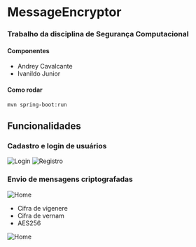 # MessageEncryptor
### Trabalho da disciplina de Segurança Computacional
#### Componentes
* Andrey Cavalcante
* Ivanildo Junior

#### Como rodar

```mvn spring-boot:run```

## Funcionalidades

### Cadastro e login de usuários
![Login](/readme_images/login.png)
![Registro](/readme_images/register.png)

### Envio de mensagens criptografadas

![Home](/readme_images/home.png)

* Cifra de vigenere
* Cifra de vernam
* AES256

![Home](/readme_images/home_with_messages.png)
